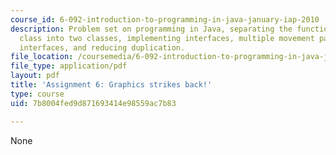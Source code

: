 ```yaml
---
course_id: 6-092-introduction-to-programming-in-java-january-iap-2010
description: Problem set on programming in Java, separating the functionality of a
  class into two classes, implementing interfaces, multiple movement patterns, creating
  interfaces, and reducing duplication.
file_location: /coursemedia/6-092-introduction-to-programming-in-java-january-iap-2010/7b8004fed9d871693414e98559ac7b83_MIT6_092IAP10_assn06.pdf
file_type: application/pdf
layout: pdf
title: 'Assignment 6: Graphics strikes back!'
type: course
uid: 7b8004fed9d871693414e98559ac7b83

---
```

None